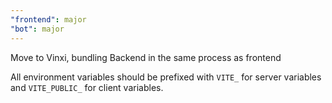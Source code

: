 ```yaml
---
"frontend": major
"bot": major
---
```


Move to Vinxi, bundling Backend in the same process as frontend

All environment variables should be prefixed with `VITE_` for server variables and `VITE_PUBLIC_` for client variables.
